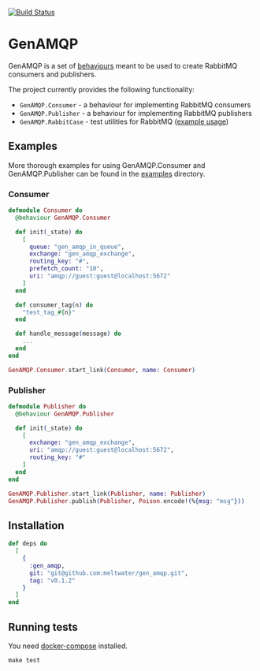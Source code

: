 [![Build Status](https://travis-ci.com/meltwater/gen_amqp.svg?token=JscQvnQYQz7Pr7TwvyZh&branch=master)](https://travis-ci.com/meltwater/gen_amqp)

# GenAMQP

GenAMQP is a set of [behaviours](https://hexdocs.pm/elixir/behaviours.html) meant to be used to create RabbitMQ consumers and publishers.

The project currently provides the following functionality:

- `GenAMQP.Consumer` - a behaviour for implementing RabbitMQ consumers
- `GenAMQP.Publisher` - a behaviour for implementing RabbitMQ publishers
- `GenAMQP.RabbitCase` - test utilities for RabbitMQ ([example usage](test/gen_amqp_test.exs))

## Examples

More thorough examples for using GenAMQP.Consumer and GenAMQP.Publisher can be found in the [examples](examples) directory.

### Consumer

~~~elixir
defmodule Consumer do
  @behaviour GenAMQP.Consumer

  def init(_state) do
    [
      queue: "gen_amqp_in_queue",
      exchange: "gen_amqp_exchange",
      routing_key: "#",
      prefetch_count: "10",
      uri: "amqp://guest:guest@localhost:5672"
    ]
  end

  def consumer_tag(n) do
    "test_tag_#{n}"
  end

  def handle_message(message) do
    ...
  end
end
~~~

~~~elixir
GenAMQP.Consumer.start_link(Consumer, name: Consumer)
~~~

### Publisher

~~~elixir
defmodule Publisher do
  @behaviour GenAMQP.Publisher

  def init(_state) do
    [
      exchange: "gen_amqp_exchange",
      uri: "amqp://guest:guest@localhost:5672",
      routing_key: "#"
    ]
  end
end
~~~

~~~elixir
GenAMQP.Publisher.start_link(Publisher, name: Publisher)
GenAMQP.Publisher.publish(Publisher, Poison.encode!(%{msg: "msg"}))
~~~

## Installation
~~~elixir
def deps do
  [
    {
      :gen_amqp,
      git: "git@github.com:meltwater/gen_amqp.git",
      tag: "v0.1.2"
    }
  ]
end
~~~

## Running tests

You need [docker-compose](https://docs.docker.com/compose/) installed.

    make test
